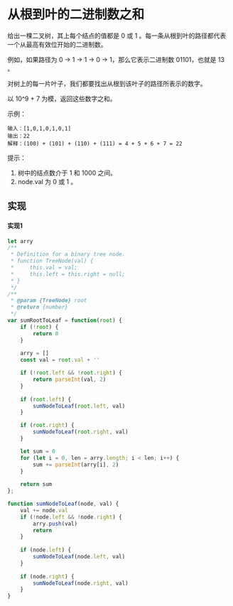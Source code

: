 # 从根到叶的二进制数之和
给出一棵二叉树，其上每个结点的值都是 0 或 1 。每一条从根到叶的路径都代表一个从最高有效位开始的二进制数。

例如，如果路径为 0 -> 1 -> 1 -> 0 -> 1，那么它表示二进制数 01101，也就是 13 。

对树上的每一片叶子，我们都要找出从根到该叶子的路径所表示的数字。

以 10^9 + 7 为模，返回这些数字之和。

 

示例：


```
输入：[1,0,1,0,1,0,1]
输出：22
解释：(100) + (101) + (110) + (111) = 4 + 5 + 6 + 7 = 22
```

提示：

1. 树中的结点数介于 1 和 1000 之间。
2. node.val 为 0 或 1 。

## 实现
#### 实现1
```js
let arry
/**
 * Definition for a binary tree node.
 * function TreeNode(val) {
 *     this.val = val;
 *     this.left = this.right = null;
 * }
 */
/**
 * @param {TreeNode} root
 * @return {number}
 */
var sumRootToLeaf = function(root) {
    if (!root) {
        return 0
    }
    
    arry = []
    const val = root.val + ''

    if (!root.left && !root.right) {
        return parseInt(val, 2)
    }
    
    if (root.left) {
        sumNodeToLeaf(root.left, val)
    }

    if (root.right) {
        sumNodeToLeaf(root.right, val)
    }

    let sum = 0
    for (let i = 0, len = arry.length; i < len; i++) {
        sum += parseInt(arry[i], 2)
    }
    
    return sum
};

function sumNodeToLeaf(node, val) {
    val += node.val
    if (!node.left && !node.right) {
        arry.push(val)
        return
    }
    
    if (node.left) {
        sumNodeToLeaf(node.left, val)
    }
    
    if (node.right) {
        sumNodeToLeaf(node.right, val)
    }
}
```
